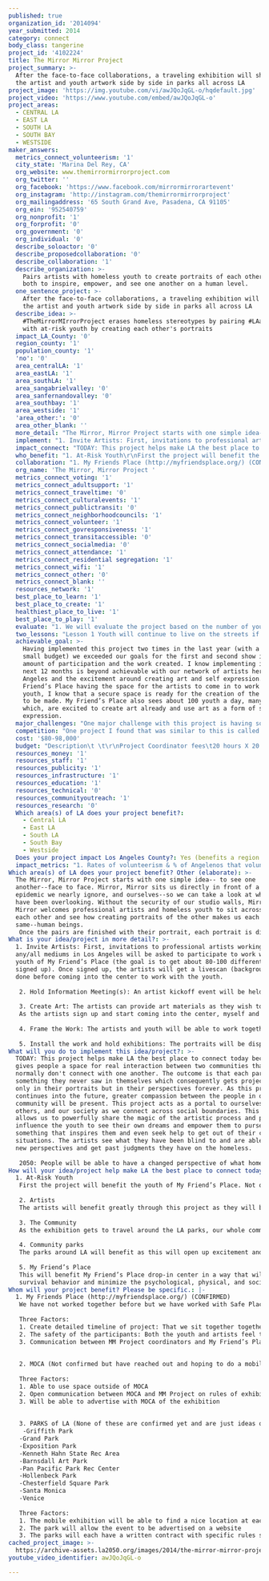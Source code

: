 ```yaml
---
published: true
organization_id: '2014094'
year_submitted: 2014
category: connect
body_class: tangerine
project_id: '4102224'
title: The Mirror Mirror Project
project_summary: >-
  After the face-to-face collaborations, a traveling exhibition will showcase
  the artist and youth artwork side by side in parks all across LA
project_image: 'https://img.youtube.com/vi/awJQoJqGL-o/hqdefault.jpg'
project_video: 'https://www.youtube.com/embed/awJQoJqGL-o'
project_areas:
  - CENTRAL LA
  - EAST LA
  - SOUTH LA
  - SOUTH BAY
  - WESTSIDE
maker_answers:
  metrics_connect_volunteerism: '1'
  city_state: 'Marina Del Rey, CA'
  org_website: www.themirrormirrorproject.com
  org_twitter: ''
  org_facebook: 'https://www.facebook.com/mirrormirrorartevent'
  org_instagram: 'http://instagram.com/themirrormirrorproject'
  org_mailingaddress: '65 South Grand Ave, Pasadena, CA 91105'
  org_ein: '952540759'
  org_nonprofit: '1'
  org_forprofit: '0'
  org_government: '0'
  org_individual: '0'
  describe_soloactor: '0'
  describe_proposedcollaboration: '0'
  describe_collaboration: '1'
  describe_organization: >-
    Pairs artists with homeless youth to create portraits of each other allowing
    both to inspire, empower, and see one another on a human level.
  one_sentence_project: >-
    After the face-to-face collaborations, a traveling exhibition will showcase
    the artist and youth artwork side by side in parks all across LA
  describe_idea: >-
    #TheMirrorMIrrorProject erases homeless stereotypes by pairing #LAartists
    with at-risk youth by creating each other's portraits
  impact_LA_County: '0'
  region_county: '1'
  population_county: '1'
  'no': '0'
  area_centralLA: '1'
  area_eastLA: '1'
  area_southLA: '1'
  area_sangabrielvalley: '0'
  area_sanfernandovalley: '0'
  area_southbay: '1'
  area_westside: '1'
  'area_other:': '0'
  area_other_blank: ''
  more_detail: "The Mirror, Mirror Project starts with one simple idea-- to see one another--face to face. Mirror, Mirror sits us directly in front of a homeless epidemic we nearly ignore, and ourselves--so we can take a look at what we have been overlooking. Without the security of our studio walls, Mirror, Mirror welcomes professional artists and homeless youth to sit across from each other and see how creating portraits of the other makes us each the same--human beings. \r\nOnce the pairs are finished with their portrait, each portrait is displayed side by side in a traveling art installation in parks all across LA where the community is invited to connect with the work, the artists and the youth. \r\n\r\n"
  implement: "1. Invite Artists: First, invitations to professional artists working in any/all mediums in Los Angeles will be asked to participate to work with a youth of My Friend’s Place (the goal is to get about 80-100 different artists signed up). Once signed up, the artists will get a livescan (background check) done before coming into the center to work with the youth. \r\n\r\n2. Hold Information Meeting(s): An artist kickoff event will be held at a specific location to give the artists a chance to get their livescans done and to get all the details for participating in the project. \r\n\r\n3. Create Art: The artists can provide art materials as they wish to share with their partners or select from the materials we have provided. They will collaborate with their partner to create their portrait and have their portrait created by their partner. Once the artists have their livescans complete (and they have cleared) the artists will be able to pick a day they would like to come into the drop in center during the 3-4 month art making period. (We will create a sign- up sheet for the artists to pick from specific days and times so there are not more than 6 artists coming into the center at one time).\r\nAs the artists sign up and start coming into the center, myself and another lead artist will help make sure the artists and youth are getting paired up together and have a space to work together on their portraits. \r\n\r\n4. Frame the Work: The artists and youth will be able to work together until they finish their portraits. Once each partnership finishes a portrait, we will take them to get framed.  \r\n\r\n5. Install the work and hold exhibitions: The portraits will be displayed for the community to interact with in exhibitions around LA. The artwork will be to stored on a mobile truck to be able to transport to different parks across LA. At each park we will have open-air exhibitions with mobile display walls to set up at each location.\r\n"
  impact_connect: "TODAY: This project helps make LA the best place to connect today because it gives people a space for real interaction between two communities that normally don't connect with one another. The outcome is that each partner sees something they never saw in themselves which consequently gets projected not only in their portraits but in their perspectives forever. As this project continues into the future, greater compassion between the people in our community will be present. This project acts as a portal to ourselves, to others, and our society as we connect across social boundaries. This project allows us to powerfully share the magic of the artistic process and positively influence the youth to see their own dreams and empower them to purse something that inspires them and even seek help to get out of their current situations. The artists see what they have been blind to and are able to form new perspectives and get past judgments they have on the homeless.\r\n\r\n2050: People will be able to have a changed perspective of what homelessness looks like. They will feel more empathy towards people that don’t have a home and be able to connect on a new level. In 2050 more people will want to volunteer at drop-in centers, provide services for drop-in centers, bring food, materials, and come up with better ideas to help young people without a home. Because this project allows us to see what the homeless need on a deeper level, we can see where we are still lacking shelter, clothing, food, access to wifi, transportation, and employment opportunities.  \r\n"
  who_benefit: "1. At-Risk Youth\r\nFirst the project will benefit the youth of My Friend’s Place. Not only will the youth get a one-on-one mentorship but they will feel heard and seen on an individual level. They will have a chance to share a story and passion through a form of art that excites them and get the support they may be wanting to express an idea with guidance. \r\n\r\n2. Artists\r\nThe artists will benefit greatly through this project as they will be forced to step outside their comfort zones of their studios to create art. They will have a space to let their walls down, be vulnerable themselves and share stories with youth they may haven’t shared with anyone else. The artists will open themselves up to a new perspective on what it means to be without a home and actually put themselves in their partner’s shoes. They will be forced to work on a new level, have the chance to be a teacher and a student at the same time. They will find themselves having a much bigger connection to their partner than they initially thought and open up a whole new level of seeing people for who they are instead of making judgments from an outside appearance. \r\n\r\n3. The Community\r\nAs the exhibition gets to travel around the LA parks, our whole community gets to experience the relationships that were formed through this project. The youth, artists, and the community in each park will be invited to experience the portraits and the stories of the relationships that formed and get to know others they may have never had the chance to meet before. \r\n\r\n4. Community parks\r\nThe parks around LA will benefit as this will open up excitement and activity. This project will show the community that the parks are always there to enjoy the beautiful city of LA and the community that we are.\r\n\r\n5. My Friend’s Place \r\nThis will benefit My Friend’s Place drop-in center in a way that will reinforce their model of being a low barrier service structure using their harm reduction approach. By bringing the MM Project to this drop-in center it will provide education and support and equip the youth to reduce the harmful effects associated with high risk street\r\nsurvival behavior and minimize the psychological, physical, and social barriers that typically deter youth from seeking and accepting assistance from a social service agency.\r\n"
  collaboration: "1. My Friends Place (http://myfriendsplace.org/) (CONFIRMED)\r\nWe have not worked together before but we have worked with Safe Place for Youth (which is a very similar drop-in center two times before)\r\n\r\nThree Factors:\r\n1. Create detailed timeline of project: That we sit together together as a team and map out all the details of this program together making sure MM Project and My Friend’s Place have a specific plan of the entire project including how many artists will be coming in each day to work, which staff will be coordinating the project and helping pair youth and artists together. \r\n2. The safety of the participants: Both the youth and artists feel taken care of and respected as they create their artwork.\r\n3. Communication between MM Project coordinators and My Friend’s Place directors and staff \r\n\r\n\r\n2. MOCA (Not confirmed but have reached out and hoping to do a mobile exhibit unit for the final closing exhibition (after the exhibit has gone to all the parks) like they did with the Mike Kelley mobile homestead exhibit outside their museum)\r\n\r\nThree Factors:\r\n1. Able to use space outside of MOCA \r\n2. Open communication between MOCA and MM Project on rules of exhibiting outside the museum \r\n3. Will be able to advertise with MOCA of the exhibition \r\n\r\n\r\n3. PARKS of LA (None of these are confirmed yet and are just ideas of different parks around LA and the goal is to bring the exhibition to a broad audience in many different parks) \r\n        -Griffith Park \r\n\t-Grand Park\r\n\t-Exposition Park\r\n\t-Kenneth Hahn State Rec Area\r\n\t-Barnsdall Art Park \r\n\t-Pan Pacific Park Rec Center\r\n\t-Hollenbeck Park\r\n\t-Chesterfield Square Park \r\n\t-Santa Monica\r\n\t-Venice\r\n\r\nThree Factors:\r\n1. The mobile exhibition will be able to find a nice location at each park to create a open air exhibition by opening the truck and creating a community event for a period of 3-4 hours on a specific day\r\n2. The park will allow the event to be advertised on a website\r\n3. The parks will each have a written contract with specific rules so that the exhibit and park are in clear agreement and communication for each event in order to ensure each event is carried out safely \r\n"
  org_name: 'The Mirror, Mirror Project '
  metrics_connect_voting: '1'
  metrics_connect_adultsupport: '1'
  metrics_connect_traveltime: '0'
  metrics_connect_culturalevents: '1'
  metrics_connect_publictransit: '0'
  metrics_connect_neighborhoodcouncils: '1'
  metrics_connect_volunteer: '1'
  metrics_connect_govresponsiveness: '1'
  metrics_connect_transitaccessible: '0'
  metrics_connect_socialmedia: '0'
  metrics_connect_attendance: '1'
  metrics_connect_residential segregation: '1'
  metrics_connect_wifi: '1'
  metrics_connect_other: '0'
  metrics_connect_blank: ''
  resources_network: '1'
  best_place_to_learn: '1'
  best_place_to_create: '1'
  healthiest_place_to_live: '1'
  best_place_to_play: '1'
  evaluate: "1. We will evaluate the project based on the number of youth that participate with an artist and create their portrait. Also on the number of volunteered artists that come in to work with the youth.\r\n2. We will evaluate the project based on the attendance at public park exhibitions.\r\n3. The percentage of Angelenos that volunteer to put the events on in the public. \r\n4. The percentage of adults getting sufficient social and emotional support\r\n5. The government responsiveness to residents' needs and residential segregation "
  two_lessons: "Lesson 1 Youth will continue to live on the streets if no one is there to guide or mentor them. Someone to motivate a young person that they CAN achieve a goal is important. Having a one on one interaction where the youth actually get seen as a person instead of put into the dehumanizing category “homeless”. \r\n\r\nLesson 2 Our community will continue to ignore homelessness and label them and not provide enough. (Examples: the need for housing for homeless, Skid Row, not enough services/shelters for homeless)\r\n"
  achievable_goal: >-
    Having implemented this project two times in the last year (with a very
    small budget) we exceeded our goals for the first and second show in the
    amount of participation and the work created. I know implementing it in the
    next 12 months is beyond achievable with our network of artists here in Los
    Angeles and the excitement around creating art and self expression. With My
    Friend’s Place having the space for the artists to come in to work with the
    youth, I know that a secure space is ready for the creation of the portraits
    to be made. My Friend’s Place also sees about 100 youth a day, many of
    which, are excited to create art already and use art as a form of self
    expression. 
  major_challenges: "One major challenge with this project is having some of the youth stay around long enough to finish their portrait of their partner. To ensure there will be enough portrait pairs to display I have set up to invite many more artists to come in than needs to complete a traveling show. Another strategy for this is to also let the artists know ahead of time that their partner may not come back to work with them a second time and that they may need to partner up with a second youth at the drop-in center. A third action we have in place is to have them try to create their portraits with their partner on the first session or create a collaborative piece together. \r\n\r\nA second major challenge is dealing with the livescans getting cleared in a timely manner since they could take up to 1 month to clear. When we did this project before, the livescans would take 5 days to clear for some artists and almost a month for other artist’s scans to clear. It created a lot of stress and anxiety for the artists because the delayed livescan would then delay them from coming into to work with the youth and then not provide them with enough time to work on their portraits. Our strategy to ensure this works efficiently is to create a different timeline. For example, the artist kickoff will be about 1 month before the artists actually start coming into the center to work so that they have time to get their scans cleared and gather the materials they need to work with their partners. \r\n"
  competition: "One project I found that was similar to this is called “Faces of Homelessness”. Their project had 1 artist painting portraits of homeless youth and had them on display in theaters around LA. The MM Project is unique because it pulls together many artists of all mediums (not just a single artist) and allows each youth to have their own artist mentor they want to work with. This is special because not everyone has the same interest or passions and this allows a youth to really pair up with someone they find is creating art in a way they might want to try or find out how to do. Everyone learns a different way and expresses themselves in a different way and having many artists come in allows for these special relationships to form. \r\n\r\nAlso, The MM project is extraordinarily unique because it connects two different social classes together that share the same community. The culminating event is somewhat miraculous as it feels like a “happening” as it ties people together as people—seeing a few different levels of social class together at once. It is more than a display of artwork, but an event, a movement, where people linger to talk and learn about each other. This project creates a unique relationship that puts two people together that normally wouldn’t sit across from each other for an extended amount of time and really get to know each other. \r\n\r\nOne artist shared her experience, “I wish there was a simple way to express what I got out of this experience.  My partners showed me the courage and vulnerability it takes to go face to face with another.” – Caryl Davis\r\n\r\nOne youth shared his experience, \"Maybe if I drew you I would know you. Highlight your flaws as you show me mine. Maybe if we all took the time to draw each other, we wouldn't be strangers.\" – Antonio, homeless youth, about artist Katherine Rohrbacher \r\n\r\nAnother way it’s different than what exists is that it will travel around LA in open air exhibitions instead of being enclosed into a space. The art will come to the community and the community will be invited to see the work, enjoy their parks, meet new friends and cultures and be invited to create their own art on site. \r\n"
  cost: '$80-98,000'
  budget: "Description\t \t\r\nProject Coordinator fees\t20 hours X 20 weeks x 60/hour \t24,000\r\nLead Artist Fees\t15 hours X 20 weeks x 60/hour \t               18,000\r\nArtist marketing and evaluation fees\t20 hours x $25 hour\t500.00\r\nArtist planning fees\t10 hours x 2 weeks $25 an hour\t        500.00\r\nArtists Livescan fees\t100x40\t                                                        4,000\r\nFraming\t\t                                                                                  \t8,000\r\nArt Materials for artists\t\t                                                        5,000\r\nArt materials for youth\t                                                         \t5,000\r\nAdvertising materials, brochures\t\t                                        2,000\r\nSet up materials for events \t                                                 \t2,000\r\nFood for events\t\t                                                                        3,000\r\nProject leaders/staff for misc.\t\t                                                4,000\r\nInstallation fees \t                                                                                3,000\r\nDeinstallation fees\t\t                                                                3,000\r\nMusic at events\t\t                                                                        2,000\r\nRental and permit fees for exhibition spaces\t                        8,000\r\nTraveling Truck Rental\t                                                                6,000\r\n"
  resources_money: '1'
  resources_staff: '1'
  resources_publicity: '1'
  resources_infrastructure: '1'
  resources_education: '1'
  resources_technical: '0'
  resources_communityoutreach: '1'
  resources_research: '0'
  Which area(s) of LA does your project benefit?:
    - Central LA
    - East LA
    - South LA
    - South Bay
    - Westside
  Does your project impact Los Angeles County?: Yes (benefits a region of LA County)
  impact_metrics: "1. Rates of volunteerism & % of Angelenos that volunteer informally \r\nMMProject relies on the artists to volunteer their time to work with a youth. Each time this project gets implemented, more people will find out they too can volunteer to be an artist and work with the youth. Not only will artists want to volunteer but once the exhibition gets showcased, the community will find out they can volunteer a number of ways with the homeless (providing other services, donating food, outreach, volunteering at homeless shelters all around LA, etc). \r\n2. Voting rates by race\r\nBecause My Friend’s Place serves a large population of different races, the unique setup of bringing in artists as mentors one-on-one with the youth provides the space for intimate and meaningful conversation. During these conversations artists can actually encourage the youth to really voice their opinions. \r\n3. Adults getting sufficient social & emotional support\r\nThe MMProject brings a great deal of social and emotional support each time the artist/youth partnership sits down across from each other to do their portraits. They get the space to really connect and open up about topics they normally would be afraid to share. \r\n4. Attendance at cultural events\r\nWill provide a space for new communities to meet each other and share stories and find their common interests. By having the MM Project exhibit in a traveling form, each exhibit will be its own cultural event and will naturally build a larger audience to attend. \r\n5. Participation in neighborhood councils\r\nBecause face-to-face interaction and in person mentorship build the strongest trust and belief in someone, more of the youth and artists are able to gain confidence in their voice and see how important each of their opinions matter in this city.\r\n7. Govnt responsiveness to residents’ needs\r\nNot only do the artists coming into the homeless drop in center learn the needs of the homeless at-risk youth, they are able to communicate that to our community and then to the government. \r\n8. Attendance at public/open street gatherings\r\nBringing the exhibition to the people in the parks with the traveling art show will get people out.\r\n9. Residential segregation\r\nThe process of this project connects two different social classes together that share the same community. \r\n11. Access to free wifi\r\nWe learn firsthand of where we lack free wifi w/ the homeless youth as they have laptops/iphones & need internet on the street to get help, food, a job or clean clothes"
Which area(s) of LA does your project benefit? Other (elaborate): >-
  The Mirror, Mirror Project starts with one simple idea-- to see one
  another--face to face. Mirror, Mirror sits us directly in front of a homeless
  epidemic we nearly ignore, and ourselves--so we can take a look at what we
  have been overlooking. Without the security of our studio walls, Mirror,
  Mirror welcomes professional artists and homeless youth to sit across from
  each other and see how creating portraits of the other makes us each the
  same--human beings. 
   Once the pairs are finished with their portrait, each portrait is displayed side by side in a traveling art installation in parks all across LA where the community is invited to connect with the work, the artists and the youth.
What is your idea/project in more detail?: >-
  1. Invite Artists: First, invitations to professional artists working in
  any/all mediums in Los Angeles will be asked to participate to work with a
  youth of My Friend’s Place (the goal is to get about 80-100 different artists
  signed up). Once signed up, the artists will get a livescan (background check)
  done before coming into the center to work with the youth. 
   
   2. Hold Information Meeting(s): An artist kickoff event will be held at a specific location to give the artists a chance to get their livescans done and to get all the details for participating in the project. 
   
   3. Create Art: The artists can provide art materials as they wish to share with their partners or select from the materials we have provided. They will collaborate with their partner to create their portrait and have their portrait created by their partner. Once the artists have their livescans complete (and they have cleared) the artists will be able to pick a day they would like to come into the drop in center during the 3-4 month art making period. (We will create a sign- up sheet for the artists to pick from specific days and times so there are not more than 6 artists coming into the center at one time).
   As the artists sign up and start coming into the center, myself and another lead artist will help make sure the artists and youth are getting paired up together and have a space to work together on their portraits. 
   
   4. Frame the Work: The artists and youth will be able to work together until they finish their portraits. Once each partnership finishes a portrait, we will take them to get framed. 
   
   5. Install the work and hold exhibitions: The portraits will be displayed for the community to interact with in exhibitions around LA. The artwork will be to stored on a mobile truck to be able to transport to different parks across LA. At each park we will have open-air exhibitions with mobile display walls to set up at each location.
What will you do to implement this idea/project?: >-
  TODAY: This project helps make LA the best place to connect today because it
  gives people a space for real interaction between two communities that
  normally don't connect with one another. The outcome is that each partner sees
  something they never saw in themselves which consequently gets projected not
  only in their portraits but in their perspectives forever. As this project
  continues into the future, greater compassion between the people in our
  community will be present. This project acts as a portal to ourselves, to
  others, and our society as we connect across social boundaries. This project
  allows us to powerfully share the magic of the artistic process and positively
  influence the youth to see their own dreams and empower them to purse
  something that inspires them and even seek help to get out of their current
  situations. The artists see what they have been blind to and are able to form
  new perspectives and get past judgments they have on the homeless.
   
   2050: People will be able to have a changed perspective of what homelessness looks like. They will feel more empathy towards people that don’t have a home and be able to connect on a new level. In 2050 more people will want to volunteer at drop-in centers, provide services for drop-in centers, bring food, materials, and come up with better ideas to help young people without a home. Because this project allows us to see what the homeless need on a deeper level, we can see where we are still lacking shelter, clothing, food, access to wifi, transportation, and employment opportunities.
How will your idea/project help make LA the best place to connect today? In LA2050?: |-
  1. At-Risk Youth
   First the project will benefit the youth of My Friend’s Place. Not only will the youth get a one-on-one mentorship but they will feel heard and seen on an individual level. They will have a chance to share a story and passion through a form of art that excites them and get the support they may be wanting to express an idea with guidance. 
   
   2. Artists
   The artists will benefit greatly through this project as they will be forced to step outside their comfort zones of their studios to create art. They will have a space to let their walls down, be vulnerable themselves and share stories with youth they may haven’t shared with anyone else. The artists will open themselves up to a new perspective on what it means to be without a home and actually put themselves in their partner’s shoes. They will be forced to work on a new level, have the chance to be a teacher and a student at the same time. They will find themselves having a much bigger connection to their partner than they initially thought and open up a whole new level of seeing people for who they are instead of making judgments from an outside appearance. 
   
   3. The Community
   As the exhibition gets to travel around the LA parks, our whole community gets to experience the relationships that were formed through this project. The youth, artists, and the community in each park will be invited to experience the portraits and the stories of the relationships that formed and get to know others they may have never had the chance to meet before. 
   
   4. Community parks
   The parks around LA will benefit as this will open up excitement and activity. This project will show the community that the parks are always there to enjoy the beautiful city of LA and the community that we are.
   
   5. My Friend’s Place 
   This will benefit My Friend’s Place drop-in center in a way that will reinforce their model of being a low barrier service structure using their harm reduction approach. By bringing the MM Project to this drop-in center it will provide education and support and equip the youth to reduce the harmful effects associated with high risk street
   survival behavior and minimize the psychological, physical, and social barriers that typically deter youth from seeking and accepting assistance from a social service agency.
Whom will your project benefit? Please be specific.: |-
  1. My Friends Place (http://myfriendsplace.org/) (CONFIRMED)
   We have not worked together before but we have worked with Safe Place for Youth (which is a very similar drop-in center two times before)
   
   Three Factors:
   1. Create detailed timeline of project: That we sit together together as a team and map out all the details of this program together making sure MM Project and My Friend’s Place have a specific plan of the entire project including how many artists will be coming in each day to work, which staff will be coordinating the project and helping pair youth and artists together. 
   2. The safety of the participants: Both the youth and artists feel taken care of and respected as they create their artwork.
   3. Communication between MM Project coordinators and My Friend’s Place directors and staff 
   
   
   2. MOCA (Not confirmed but have reached out and hoping to do a mobile exhibit unit for the final closing exhibition (after the exhibit has gone to all the parks) like they did with the Mike Kelley mobile homestead exhibit outside their museum)
   
   Three Factors:
   1. Able to use space outside of MOCA 
   2. Open communication between MOCA and MM Project on rules of exhibiting outside the museum 
   3. Will be able to advertise with MOCA of the exhibition 
   
   
   3. PARKS of LA (None of these are confirmed yet and are just ideas of different parks around LA and the goal is to bring the exhibition to a broad audience in many different parks) 
    -Griffith Park 
   -Grand Park
   -Exposition Park
   -Kenneth Hahn State Rec Area
   -Barnsdall Art Park 
   -Pan Pacific Park Rec Center
   -Hollenbeck Park
   -Chesterfield Square Park 
   -Santa Monica
   -Venice
   
   Three Factors:
   1. The mobile exhibition will be able to find a nice location at each park to create a open air exhibition by opening the truck and creating a community event for a period of 3-4 hours on a specific day
   2. The park will allow the event to be advertised on a website
   3. The parks will each have a written contract with specific rules so that the exhibit and park are in clear agreement and communication for each event in order to ensure each event is carried out safely
cached_project_image: >-
  https://archive-assets.la2050.org/images/2014/the-mirror-mirror-project/img.youtube.com/vi/awJQoJqGL-o/hqdefault.jpg
youtube_video_identifier: awJQoJqGL-o

---
```

